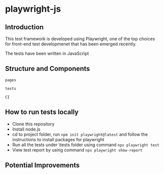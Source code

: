 # playwright-js

## Introduction
This test framework is developed using Playwright, one of the top choices for front-end test developmenet that has been emerged recently.

The tests have been written in JavaScript

## Structure and Components
`pages`

`tests`

`CI`
## How to run tests locally
- Clone this repository
- Install node.js
- cd to project folder, run `npm init playwright@latest` and follow the instructions to install packages for playwright
- Run all the tests under \tests folder using command `npx playwright test`
- View test report by using command `npx playwright show-report`

## Potential Improvements
